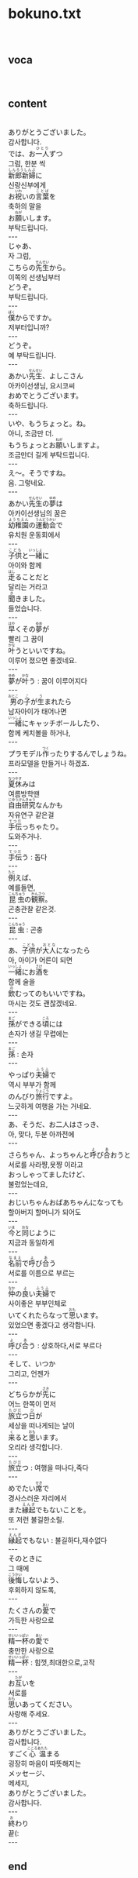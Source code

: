 <h1>bokuno.txt</h1><br>
<h2>voca</h2><br>
<h2>content</h2><br>
ありがとうございました。<br>
감사합니다.<br>
では、お<ruby><rb>一人</rb><rt>ひとり</rt></ruby>ずつ<br>
그럼, 한분 씩<br>
<ruby><rb>新郎新婦</rb><rt>しんろうしんぷ</rt></ruby>に<br>
신랑신부에게<br>
お<ruby><rb>祝</rb><rt>いわ</rt></ruby>いの<ruby><rb>言葉</rb><rt>ことば</rt></ruby>を<br>
축하의 말을<br>
お<ruby><rb>願</rb><rt>ねが</rt></ruby>いします。<br>
부탁드립니다.<br>
---<br>
じゃあ、<br>
자 그럼,<br>
こちらの<ruby><rb>先生</rb><rt>せんせい</rt></ruby>から。<br>
이쪽의 선생님부터<br>
どうぞ。<br>
부탁드립니다.<br>
---<br>
<ruby><rb>僕</rb><rt>ぼく</rt></ruby>からですか。<br>
저부터입니까?<br>
---<br>
どうぞ。<br>
예 부탁드립니다.<br>
---<br>
あかい<ruby><rb>先生</rb><rt>せんせい</rt></ruby>、よしこさん<br>
아카이선생님, 요시코씨<br>
おめでとうございます。<br>
축하드립니다.<br>
---<br>
いや、もうちょっと。ね。<br>
아니, 조금만 더.<br>
もうちょっとお<ruby><rb>願</rb><rt>ねが</rt></ruby>いしますよ。<br>
조금만더 길게 부탁드립니다.<br>
---<br>
え～。そうですね。<br>
음. 그렇네요.<br>
---<br>
あかい<ruby><rb>先生</rb><rt>せんせい</rt></ruby>の<ruby><rb>夢</rb><rt>ゆめ</rt></ruby>は<br>
아카이선생님의 꿈은<br>
<ruby><rb>幼稚園</rb><rt>ようちえん</rt></ruby>の<ruby><rb>運動会</rb><rt>うんどうかい</rt></ruby>で<br>
유치원 운동회에서<br>
---<br>
<ruby><rb>子供</rb><rt>こども</rt></ruby>と<ruby><rb>一緒</rb><rt>いっしょ</rt></ruby>に<br>
아이와 함께<br>
<ruby><rb>走</rb><rt>はし</rt></ruby>ることだと<br>
달리는 거라고<br>
<ruby><rb>聞</rb><rt>き</rt></ruby>きました。<br>
들었습니다.<br>
---<br>
<ruby><rb>早</rb><rt>はや</rt></ruby>くその<ruby><rb>夢</rb><rt>ゆめ</rt></ruby>が<br>
빨리 그 꿈이<br>
<ruby><rb>叶</rb><rt>かな</rt></ruby>うといいですね。<br>
이루어 졌으면 좋겠네요.<br>
---<br>
<ruby><rb>夢</rb><rt>ゆめ</rt></ruby>が<ruby><rb>叶</rb><rt>かな</rt></ruby>う : 꿈이 이루어지다<br>
---<br>
<ruby><rb>男</rb><rt>おとこ</rt></ruby>の<ruby><rb>子</rb><rt>こ</rt></ruby>が<ruby><rb>生</rb><rt>う</rt></ruby>まれたら<br>
남자아이가 태어나면<br>
<ruby><rb>一緒</rb><rt>いっしょ</rt></ruby>にキャッチボールしたり、<br>
함께 케치볼을 하거나,<br>
---<br>
プラモデル<ruby><rb>作</rb><rt>つく</rt></ruby>ったりするんでしょうね。<br>
프라모델을 만들거나 하겠죠.<br>
---<br>
<ruby><rb>夏休</rb><rt>なつやす</rt></ruby>みは<br>
여름방학땐<br>
<ruby><rb>自由研究</rb><rt>じゆうけんきゅう</rt></ruby>なんかも<br>
자유연구 같은걸<br>
<ruby><rb>手伝</rb><rt>てつだ</rt></ruby>っちゃたり。<br>
도와주거나.<br>
---<br>
<ruby><rb>手伝</rb><rt>てつだ</rt></ruby>う : 돕다<br>
---<br>
<ruby><rb>例</rb><rt>たと</rt></ruby>えば、<br>
예를들면,<br>
<ruby><rb>昆虫</rb><rt>こんちゅう</rt></ruby>の<ruby><rb>観察</rb><rt>かんさつ</rt></ruby>。<br>
곤충관찰 같은것.<br>
---<br>
<ruby><rb>昆虫</rb><rt>こんちゅう</rt></ruby> : 곤충<br>
---<br>
あ、<ruby><rb>子供</rb><rt>こども</rt></ruby>が<ruby><rb>大人</rb><rt>おとな</rt></ruby>になったら<br>
아, 아이가 어른이 되면<br>
<ruby><rb>一緒</rb><rt>いっしょ</rt></ruby>にお<ruby><rb>酒</rb><rt>さけ</rt></ruby>を<br>
함께 술을<br>
<ruby><rb>飲</rb><rt>の</rt></ruby>むってのもいいですね。<br>
마시는 것도 괜찮겠네요.<br>
---<br>
<ruby><rb>孫</rb><rt>まご</rt></ruby>ができる<ruby><rb>頃</rb><rt>ころ</rt></ruby>には<br>
손자가 생길 무렵에는<br>
---<br>
<ruby><rb>孫</rb><rt>まご</rt></ruby> : 손자<br>
---<br>
やっぱり<ruby><rb>夫婦</rb><rt>ふうふ</rt></ruby>で<br>
역시 부부가 함께<br>
のんびり<ruby><rb>旅行</rb><rt>りょこう</rt></ruby>ですよ。<br>
느긋하게 여행을 가는 거네요.<br>
---<br>
あ、そうだ、お二人はさっき、<br>
아, 맞다, 두분 아까전에<br>
---<br>
さらちゃん、よっちゃんと<ruby><rb>呼</rb><rt>よ</rt></ruby>び<ruby><rb>合</rb><rt>あ</rt></ruby>おうと<br>
서로를 사라쨩,욧쨩 이라고<br>
おっしゃってましたけど、<br>
불렀었는데요,<br>
---<br>
おじいちゃんおばあちゃんになっても<br>
할아버지 할머니가 되어도<br>
---<br>
<ruby><rb>今</rb><rt>いま</rt></ruby>と<ruby><rb>同</rb><rt>おな</rt></ruby>じように<br>
지금과 동일하게<br>
---<br>
<ruby><rb>名前</rb><rt>なまえ</rt></ruby>で<ruby><rb>呼</rb><rt>よ</rt></ruby>び<ruby><rb>合</rb><rt>あ</rt></ruby>う<br>
서로를 이름으로 부르는<br>
---<br>
<ruby><rb>仲</rb><rt>なか</rt></ruby>の<ruby><rb>良</rb><rt>よ</rt></ruby>い<ruby><rb>夫婦</rb><rt>ふうふ</rt></ruby>で<br>
사이좋은 부부인체로<br>
いてくれたらなって<ruby><rb>思</rb><rt>おも</rt></ruby>います。<br>
있었으면 좋겠다고 생각합니다.<br>
---<br>
<ruby><rb>呼</rb><rt>よ</rt></ruby>び<ruby><rb>合</rb><rt>あ</rt></ruby>う : 상호하다,서로 부르다<br>
---<br>
そして、いつか<br>
그리고, 언젠가<br>
---<br>
どちらかが<ruby><rb>先</rb><rt>さき</rt></ruby>に<br>
어느 한쪽이 먼저<br>
<ruby><rb>旅立</rb><rt>たびだ</rt></ruby>つ<ruby><rb>日</rb><rt>ひ</rt></ruby>が<br>
세상을 떠나게되는 날이<br>
<ruby><rb>来</rb><rt>く</rt></ruby>ると<ruby><rb>思</rb><rt>おも</rt></ruby>います。<br>
오리라 생각합니다.<br>
---<br>
<ruby><rb>旅立</rb><rt>たびだ</rt></ruby>つ : 여행을 떠나다,죽다<br>
---<br>
めでたい<ruby><rb>席</rb><rt>せき</rt></ruby>で<br>
경사스러운 자리에서<br>
また<ruby><rb>縁起</rb><rt>えんぎ</rt></ruby>でもないことを。<br>
또 저런 불길한소릴.<br>
---<br>
<ruby><rb>縁起</rb><rt>えんぎ</rt></ruby>でもない : 불길하다,재수없다<br>
---<br>
そのときに<br>
그 때에<br>
<ruby><rb>後悔</rb><rt>こうかい</rt></ruby>しないよう、<br>
후회하지 않도록,<br>
---<br>
たくさんの<ruby><rb>愛</rb><rt>あい</rt></ruby>で<br>
가득한 사랑으로<br>
---<br>
<ruby><rb>精一杯</rb><rt>せいいっぱい</rt></ruby>の<ruby><rb>愛</rb><rt>あい</rt></ruby>で<br>
충만한 사랑으로<br>
<ruby><rb>精一杯</rb><rt>せいいっぱい</rt></ruby> : 힘껏,최대한으로,고작<br>
---<br>
お<ruby><rb>互</rb><rt>たが</rt></ruby>いを<br>
서로를<br>
<ruby><rb>思</rb><rt>おも</rt></ruby>いあってください。<br>
사랑해 주세요.<br>
---<br>
ありがとうございました。<br>
감사합니다.<br>
すごく<ruby><rb>心温</rb><rt>こころあたた</rt></ruby>まる<br>
굉장히 마음이 따뜻해지는<br>
メッセージ、<br>
메세지,<br>
ありがとうございました。<br>
감사합니다.<br>
---<br>
<ruby><rb>終</rb><rt>お</rt></ruby>わり<br>
끝(:<br>
---<br>
<h2>end</h2><br>
